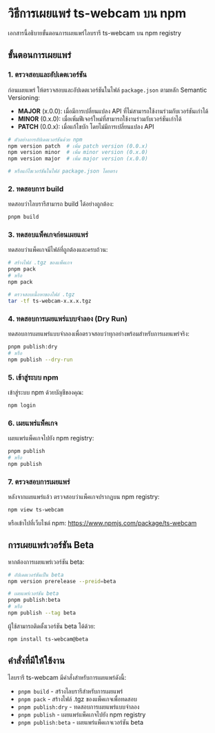 # วิธีการเผยแพร่ ts-webcam บน npm

เอกสารนี้อธิบายขั้นตอนการเผยแพร่ไลบรารี ts-webcam บน npm registry

## ขั้นตอนการเผยแพร่

### 1. ตรวจสอบและอัปเดตเวอร์ชัน

ก่อนเผยแพร่ ให้ตรวจสอบและอัปเดตเวอร์ชันในไฟล์ `package.json` ตามหลัก Semantic Versioning:

- **MAJOR** (x.0.0): เมื่อมีการเปลี่ยนแปลง API ที่ไม่สามารถใช้งานร่วมกับเวอร์ชันเก่าได้
- **MINOR** (0.x.0): เมื่อเพิ่มฟีเจอร์ใหม่ที่สามารถใช้งานร่วมกับเวอร์ชันเก่าได้
- **PATCH** (0.0.x): เมื่อแก้ไขบัก โดยไม่มีการเปลี่ยนแปลง API

```bash
# ตัวอย่างการอัปเดตเวอร์ชันด้วย npm
npm version patch  # เพิ่ม patch version (0.0.x)
npm version minor  # เพิ่ม minor version (0.x.0)
npm version major  # เพิ่ม major version (x.0.0)

# หรือแก้ไขเวอร์ชันในไฟล์ package.json โดยตรง
```

### 2. ทดสอบการ build

ทดสอบว่าไลบรารีสามารถ build ได้อย่างถูกต้อง:

```bash
pnpm build
```

### 3. ทดสอบแพ็คเกจก่อนเผยแพร่

ทดสอบว่าแพ็คเกจมีไฟล์ที่ถูกต้องและครบถ้วน:

```bash
# สร้างไฟล์ .tgz ของแพ็คเกจ
pnpm pack
# หรือ
npm pack

# ตรวจสอบเนื้อหาของไฟล์ .tgz
tar -tf ts-webcam-x.x.x.tgz
```

### 4. ทดสอบการเผยแพร่แบบจำลอง (Dry Run)

ทดสอบการเผยแพร่แบบจำลองเพื่อตรวจสอบว่าทุกอย่างพร้อมสำหรับการเผยแพร่จริง:

```bash
pnpm publish:dry
# หรือ
npm publish --dry-run
```

### 5. เข้าสู่ระบบ npm

เข้าสู่ระบบ npm ด้วยบัญชีของคุณ:

```bash
npm login
```

### 6. เผยแพร่แพ็คเกจ

เผยแพร่แพ็คเกจไปยัง npm registry:

```bash
pnpm publish
# หรือ
npm publish
```

### 7. ตรวจสอบการเผยแพร่

หลังจากเผยแพร่แล้ว ตรวจสอบว่าแพ็คเกจปรากฏบน npm registry:

```bash
npm view ts-webcam
```

หรือเข้าไปที่เว็บไซต์ npm: https://www.npmjs.com/package/ts-webcam

## การเผยแพร่เวอร์ชัน Beta

หากต้องการเผยแพร่เวอร์ชัน beta:

```bash
# อัปเดตเวอร์ชันเป็น beta
npm version prerelease --preid=beta

# เผยแพร่เวอร์ชัน beta
pnpm publish:beta
# หรือ
npm publish --tag beta
```

ผู้ใช้สามารถติดตั้งเวอร์ชัน beta ได้ด้วย:

```bash
npm install ts-webcam@beta
```

## คำสั่งที่มีให้ใช้งาน

ไลบรารี ts-webcam มีคำสั่งสำหรับการเผยแพร่ดังนี้:

- `pnpm build` - สร้างไลบรารีสำหรับการเผยแพร่
- `pnpm pack` - สร้างไฟล์ .tgz ของแพ็คเกจเพื่อทดสอบ
- `pnpm publish:dry` - ทดสอบการเผยแพร่แบบจำลอง
- `pnpm publish` - เผยแพร่แพ็คเกจไปยัง npm registry
- `pnpm publish:beta` - เผยแพร่แพ็คเกจเวอร์ชัน beta
